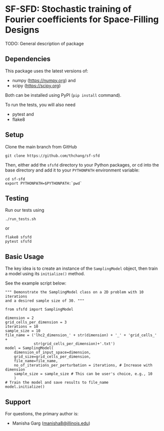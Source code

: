 # SF-SFD: Stochastic training of Fourier coefficients for Space-Filling Designs

TODO: General description of package

## Dependencies

This package uses the latest versions of:
 - numpy (https://numpy.org) and
 - scipy (https://scipy.org)

Both can be installed using PyPI (``pip install`` command).

To run the tests, you will also need
 - pytest and
 - flake8

## Setup

Clone the main branch from GitHub

```
git clone https://github.com/thchang/sf-sfd
```

Then, either add the ``sfsfd`` directory to your Python packages, or
cd into the base directory and add it to your ``PYTHONPATH`` environment
variable:

```
cd sf-sfd
export PYTHONPATH=$PYTHONPATH:`pwd`
```

## Testing

Run our tests using

```
./run_tests.sh
```

or

```
flake8 sfsfd
pytest sfsfd
```

## Basic Usage

The key idea is to create an instance of the ``SamplingModel`` object,
then train a model using its ``initialize()`` method.

See the example script below:

```
""" Demonstrate the SamplingModel class on a 2D problem with 10 iterations
and a desired sample size of 30. """

from sfsfd import SamplingModel

dimension = 2
grid_cells_per_dimension = 3
iterations = 10
sample_size = 10
file_name = ('lhc2_dimension_' + str(dimension) + '_' + 'grid_cells_' +
             str(grid_cells_per_dimension)+'.txt')
model = SamplingModel( 
    dimension_of_input_space=dimension, 
    grid_size=grid_cells_per_dimension, 
    file_name=file_name,
    no_of_iterations_per_perturbation = iterations, # Increase with dimension
    sample_size = sample_size # This can be user's choice, e.g., 10
    )
# Train the model and save results to file_name
model.initialize()
```

## Support

For questions, the primary author is:

 - Manisha Garg (manisha8@illinois.edu)
